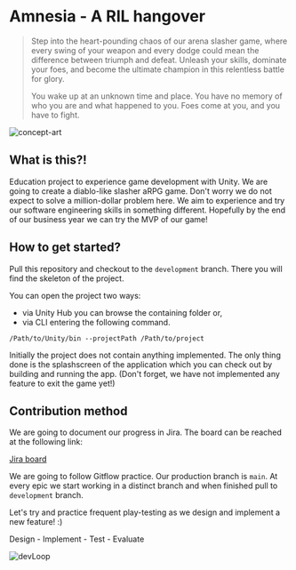 # Amnesia - A RIL hangover

> Step into the heart-pounding chaos of our arena slasher game, where every swing of your weapon and every dodge could mean the difference between triumph and defeat. Unleash your skills, dominate your foes, and become the ultimate champion in this relentless battle for glory.
>
> You wake up at an unknown time and place. You have no memory of who you are and what happened to you. Foes come at you, and you have to fight.

![concept-art](./res/logo-concept-art.jpeg)

## What is this?!

Education project to experience game development with Unity. We are going to create a diablo-like slasher aRPG game. Don't worry we do not expect to solve a million-dollar problem here. We aim to experience and try our software engineering skills in something different. Hopefully by the end of our business year we can try the MVP of our game!

## How to get started?

Pull this repository and checkout to the `development` branch. There you will find the skeleton of the project.

You can open the project two ways:
* via Unity Hub you can browse the containing folder
or,
* via CLI entering the following command.
```shell
/Path/to/Unity/bin --projectPath /Path/to/project
```

Initially the project does not contain anything implemented. The only thing done is the splashscreen of the application which you can check out by building and running the app. (Don't forget, we have not implemented any feature to exit the game yet!)

## Contribution method

We are going to document our progress in Jira. The board can be reached at the following link:

[Jira board](https://rilgame.atlassian.net/jira/software/projects/AMN/boards/1)

We are going to follow Gitflow practice. Our production branch is `main`. At every epic we start working in a distinct branch and when finished pull to `development` branch.

Let's try and practice frequent play-testing as we design and implement a new feature! :)

Design - Implement - Test - Evaluate

![devLoop](./res/devLoop.png)
